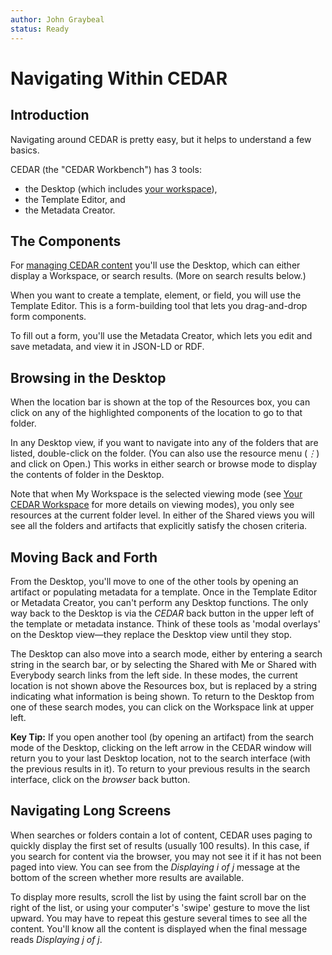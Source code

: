 ```yaml
---
author: John Graybeal
status: Ready
---
```

# Navigating Within CEDAR

## **Introduction**

Navigating around CEDAR is pretty easy, but it helps to understand a few basics.

CEDAR (the "CEDAR Workbench") has 3 tools:

* the Desktop (which includes [your workspace](../../sections/a4/3_your_cedar_workspace/)),
* the Template Editor, and
* the Metadata Creator.

## **The Components**

For [managing CEDAR content](https://metadatacenter.github.io/cedar-manual/sections/a4/managing_cedar_artifacts/)
you'll use the Desktop, which can either display a Workspace, or search results. (More on search results below.)

When you want to create a template, element, or field, you will use the Template Editor.
This is a form-building tool that lets you drag-and-drop form components.

To fill out a form, you'll use the Metadata Creator, which lets you edit and save metadata, and view it in JSON-LD or RDF.

## **Browsing in the Desktop**

When the location bar is shown at the top of the Resources box,
you can click on any of the highlighted components of the location to go to that folder.

In any Desktop view, if you want to navigate into any of the folders that are listed,
double-click on the folder.
(You can also use the resource menu (*⋮*) and click on Open.)
This works in either search or browse mode to display the contents of folder in the Desktop.

Note that when My Workspace is the selected viewing mode (see [Your CEDAR Workspace](../../a4/3_your_cedar_workspace/) for more details on viewing modes), you only see resources at the current folder level. In either of the Shared views you will see all the folders and artifacts that explicitly satisfy the chosen criteria.

## **Moving Back and Forth**

From the Desktop, you'll move to one of the other tools by opening an artifact or populating metadata for a template.
Once in the Template Editor or Metadata Creator, you can't perform any Desktop functions.
The only way back to the Desktop is via the *CEDAR* back button in the upper left of the template or metadata instance.
Think of these tools as 'modal overlays' on the Desktop view—they replace the Desktop view until they stop.

The Desktop can also move into a search mode, either by entering a search string in the search bar,
or by selecting the Shared with Me or Shared with Everybody search links from the left side.
In these modes, the current location is not shown above the Resources box,
but is replaced by a string indicating what information is being shown.
To return to the Desktop from one of these search modes, you can click on the Workspace link at upper left.

**Key Tip:** If you open another tool (by opening an artifact) from the search mode of the Desktop,
clicking on the left arrow in the CEDAR window will return you to your last Desktop location,
not to the search interface (with the previous results in it).
To return to your previous results in the search interface, click on the *browser* back button.

## **Navigating Long Screens**

When searches or folders contain a lot of content, CEDAR uses paging to quickly display the first set of results
(usually 100 results).
In this case, if you search for content via the browser, you may not see it if it has not been paged into view.
You can see from the *Displaying i of j* message at the bottom of the screen whether more results are available.

To display more results, scroll the list by using the faint scroll bar on the right of the list,
or using your computer's 'swipe' gesture to move the list upward.
You may have to repeat this gesture several times to see all the content.
You'll know all the content is displayed when the final message reads *Displaying j of j*.
